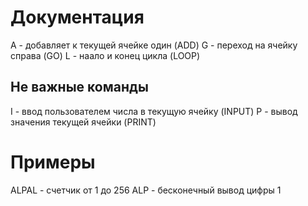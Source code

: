 # Документация
A - добавляет к текущей ячейке один (ADD)
G - переход на ячейку справа (GO)
L - наало и конец цикла (LOOP)
## Не важные команды
I - ввод пользователем числа в текущую ячейку (INPUT)
P - вывод значения текущей ячейки (PRINT)

# Примеры
ALPAL - счетчик от 1 до 256
ALP - бесконечный вывод цифры 1
